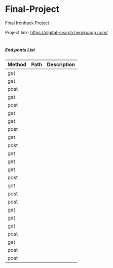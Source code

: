 # Final-Project
Final Ironhack Project  

Project link: https://digital-search.herokuapp.com/ 


# 
##### End ponts List

| Method | Path | Description 
|--------|------|-----------------------
get | 
get |
post|
get|
post|
get|
get|
post|
get|
post|
get|
get|
get|
post|
get|
post|
post|
get|
get|
get|
post|
get|
post|
post|
